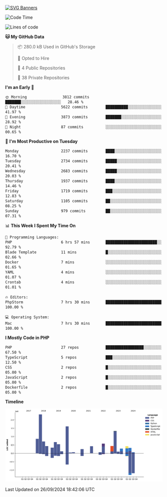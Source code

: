 [![SVG Banners](https://svg-banners.vercel.app/api?type=glitch&text1=Gere_Lajos%F0%9F%92%BB&width=800&height=400)](https://github.com/Akshay090/svg-banners)

<!--START_SECTION:waka-->
![Code Time](http://img.shields.io/badge/Code%20Time-1%2C870%20hrs%2017%20mins-blue)

![Lines of code](https://img.shields.io/badge/From%20Hello%20World%20I%27ve%20Written-11.9%20million%20lines%20of%20code-blue)

**🐱 My GitHub Data** 

> 📦 280.0 kB Used in GitHub's Storage 
 > 
> 💼 Opted to Hire
 > 
> 📜 4 Public Repositories 
 > 
> 🔑 38 Private Repositories 
 > 
**I'm an Early 🐤** 

```text
🌞 Morning                3812 commits        ███████░░░░░░░░░░░░░░░░░░   28.46 % 
🌆 Daytime                5622 commits        ██████████░░░░░░░░░░░░░░░   41.97 % 
🌃 Evening                3873 commits        ███████░░░░░░░░░░░░░░░░░░   28.92 % 
🌙 Night                  87 commits          ░░░░░░░░░░░░░░░░░░░░░░░░░   00.65 % 
```
📅 **I'm Most Productive on Tuesday** 

```text
Monday                   2237 commits        ████░░░░░░░░░░░░░░░░░░░░░   16.70 % 
Tuesday                  2734 commits        █████░░░░░░░░░░░░░░░░░░░░   20.41 % 
Wednesday                2683 commits        █████░░░░░░░░░░░░░░░░░░░░   20.03 % 
Thursday                 1937 commits        ████░░░░░░░░░░░░░░░░░░░░░   14.46 % 
Friday                   1719 commits        ███░░░░░░░░░░░░░░░░░░░░░░   12.83 % 
Saturday                 1105 commits        ██░░░░░░░░░░░░░░░░░░░░░░░   08.25 % 
Sunday                   979 commits         ██░░░░░░░░░░░░░░░░░░░░░░░   07.31 % 
```


📊 **This Week I Spent My Time On** 

```text
💬 Programming Languages: 
PHP                      6 hrs 57 mins       ███████████████████████░░   92.79 % 
Blade Template           11 mins             █░░░░░░░░░░░░░░░░░░░░░░░░   02.66 % 
Docker                   7 mins              ░░░░░░░░░░░░░░░░░░░░░░░░░   01.65 % 
YAML                     4 mins              ░░░░░░░░░░░░░░░░░░░░░░░░░   01.07 % 
Crontab                  4 mins              ░░░░░░░░░░░░░░░░░░░░░░░░░   01.01 % 

🔥 Editors: 
PhpStorm                 7 hrs 30 mins       █████████████████████████   100.00 % 

💻 Operating System: 
Mac                      7 hrs 30 mins       █████████████████████████   100.00 % 
```

**I Mostly Code in PHP** 

```text
PHP                      27 repos            █████████████████░░░░░░░░   67.50 % 
TypeScript               5 repos             ███░░░░░░░░░░░░░░░░░░░░░░   12.50 % 
CSS                      2 repos             █░░░░░░░░░░░░░░░░░░░░░░░░   05.00 % 
JavaScript               2 repos             █░░░░░░░░░░░░░░░░░░░░░░░░   05.00 % 
Dockerfile               2 repos             █░░░░░░░░░░░░░░░░░░░░░░░░   05.00 % 
```



**Timeline**

![Lines of Code chart](https://raw.githubusercontent.com/gere-lajos/gere-lajos/main/assets/bar_graph.png)


 Last Updated on 26/09/2024 18:42:06 UTC
<!--END_SECTION:waka-->
